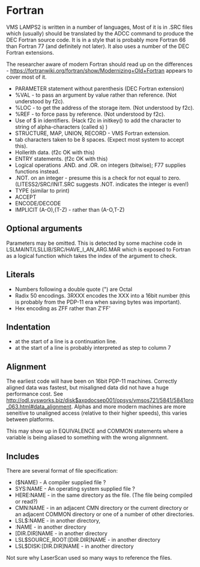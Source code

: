 Fortran
=======

VMS LAMPS2 is written in a number of languages, Most of it is in 
.SRC files which (usually) should be translated by the ADCC
command to produce the DEC Fortran source code. It is in a style
that is probably more Fortran 66 than Fortran 77 (and definitely
not later). It also uses a number of the DEC Fortran extensions.

The researcher aware of modern Fortran should read up on the 
differences - https://fortranwiki.org/fortran/show/Modernizing+Old+Fortran
appears to cover most of it.

* PARAMETER statement without parenthesis (DEC Fortran extension)
* %VAL - to pass an argument by value rather than reference.
 (Not understood by f2c).
* %LOC - to get the address of the storage item. (Not understood by f2c).
* %REF - to force pass by reference. (Not understood by f2c).
* Use of $ in identifiers. (Hack f2c in initkey() to add the character to
string of alpha-characters (called s) )
* STRUCTURE, MAP, UNION, RECORD - VMS Fortran extension.
* tab characters taken to be 8 spaces. (Expect most system to accept
this).
* Hollerith data. (f2c OK with this)
* ENTRY statements. (f2c OK with this)
* Logical operations .AND. and .OR. on integers (bitwise); F77 supplies functions instead.
* .NOT. on an integer - presume this is a check for not equal to zero. (LITESS2/SRC/INIT.SRC suggests .NOT.<integer> indicates the integer is even!)
* TYPE (similar to print)
* ACCEPT 
* ENCODE/DECODE
* IMPLICIT (A-O),(T-Z) - rather than (A-O,T-Z)

Optional arguments
------------------
Parameters may be omitted. This is detected by some machine code in
LSLMAINT/LSLLIB/SRC/HAVE_I_AN_ARG.MAR which is exposed to Fortran as
a logical function which takes the index of the argument to check.

Literals
--------
* Numbers following a double quote (") are Octal
* Radix 50 encodings. 3RXXX encodes the XXX into a 16bit number (this is
probably from the PDP-11 era when saving bytes was important).
* Hex encoding as ZFF rather than Z'FF'

Indentation
-----------
* <Tab><Digit> at the start of a line is a continuation line. 
* <Tab> at the start of a line is probably interpreted as step to column 7

Alignment
---------
The earliest code will have been on 16bit PDP-11 machines. Correctly
aligned data was fastest, but misaligned data did not have a huge 
performance cost. See http://odl.sysworks.biz/disk$axpdocsep001/opsys/vmsos721/5841/5841pro_063.html#data_alignment. 
Alphas and more modern machines are more seneitive to unaligned access
(relative to their higher speeds), this varies between platforms. 

This may show up in EQUIVALENCE and COMMON statements where a variable
is being aliased to something with the wrong alignmnent.

Includes
--------

There are several format of file specification:
* ($NAME) - A compiler supplied file ?
* SYS:NAME - An operating system supplied file ?
* HERE:NAME - in the same directory as the file. (The file being compiled
or read?)
* CMN:NAME - in an adjacent CMN directory or the current directory or an
adjacent COMMON directory or one of a number of other directories.
* LSL$<PLACE>:NAME - in another directory,
* <PLACE>:NAME - in another directory
* [DIR.DIR]NAME - in another directory
* LSL$SOURCE_ROOT:[DIR.DIR]NAME - in another directory
* LSL$DISK:[DIR.DIR]NAME - in another directory

Not sure why LaserScan used so many ways to reference the files.
